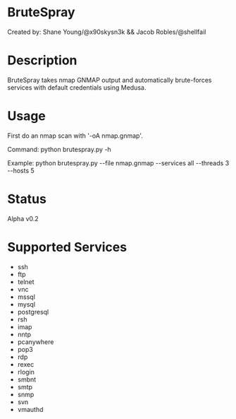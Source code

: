 # BruteSpray
Created by: Shane Young/@x90skysn3k && Jacob Robles/@shellfail 

# Description
BruteSpray takes nmap GNMAP output and automatically brute-forces services with default credentials using Medusa. 

# Usage
First do an nmap scan with '-oA nmap.gnmap'.

Command: python brutespray.py -h

Example: python brutespray.py --file nmap.gnmap --services all --threads 3 --hosts 5

# Status
Alpha v0.2

# Supported Services

* ssh
* ftp
* telnet
* vnc
* mssql
* mysql
* postgresql
* rsh
* imap
* nntp
* pcanywhere
* pop3
* rdp
* rexec
* rlogin
* smbnt
* smtp
* snmp
* svn
* vmauthd


